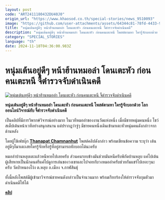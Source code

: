 ```yaml
---
layout: post
code: "ART2411180432DU40J0"
origin_url: "https://www.khaosod.co.th/special-stories/news_9510093"
image: "https://github.com/user-attachments/assets/64344c81-78fd-4433-9937-6039d2e75207"
title: "หนุ่มเต้นอยู่ดีๆ หน้าฮ้านหมอลำ โดนเตะหัว ก่อนคนเตะหนี จี้ตำรวจจับดำเนินคดี"
description: "หนุ่มเต้นอยู่ดีๆ หน้าฮ้านหมอลำ โดนเตะหัว ก่อนคนเตะหนี โพสต์ตามหา ใครรู้จักบอกด้วย โลกออนไลน์วิจารณ์ยับ จี้ตำรวจจับดำเนินคดี"
category: "SPECIAL_STORIES"
language: "th"
date: 2024-11-18T04:36:00.983Z
---
```


# หนุ่มเต้นอยู่ดีๆ หน้าฮ้านหมอลำ โดนเตะหัว ก่อนคนเตะหนี จี้ตำรวจจับดำเนินคดี

[![หนุ่มเต้นอยู่ดีๆ หน้าฮ้านหมอลำ โดนเตะหัว ก่อนคนเตะหนี จี้ตำรวจจับดำเนินคดี](https://www.khaosod.co.th/wpapp/uploads/2024/11/kick.jpg "หนุ่มเต้นอยู่ดีๆ หน้าฮ้านหมอลำ โดนเตะหัว ก่อนคนเตะหนี จี้ตำรวจจับดำเนินคดี")](https://www.khaosod.co.th/wpapp/uploads/2024/11/kick.jpg)

**หนุ่มเต้นอยู่ดีๆ หน้าฮ้านหมอลำ โดนเตะหัว ก่อนคนเตะหนี โพสต์ตามหา ใครรู้จักบอกด้วย โลกออนไลน์วิจารณ์ยับ จี้ตำรวจจับดำเนินคดี**

เป็นคลิปที่มีการวิพากษ์วิจารณ์อย่างมาก ในเวทีหมอลำของงานวัดแห่งหนึ่ง เมื่อมีชายหนุ่มคนหนึ่ง โชว์สเต็ปเต้นหน้าเวทีอย่างสนุกสนาน แต่ปรากฎว่าจู่ๆ มีชายคนหนึ่งเดินเข้ามาเตะหัวหนุ่มคนดังกล่าวจากด้านหลัง

โดยผู้ใช้เฟซบุ๊ก **[Thanapat Chamnanhut](https://www.facebook.com/thanapat.chamnanhut?__cft__[0]=AZXfiiOwj39rzY6zOPsKB4yKwxUPTvdNRt7jYdrCjuy4iwJC_YAUkgOYEeh9D78Pw_crYyIXfx8XzfJ58gRvAiH4F94Xbm_KvqCZutLeYo9h_QAlGjZv7Wxc1weB_BQj8itZpkBC1v40SYYZfntFukg6AzuYO5gDikEQPzsQf8lHFQ&__tn__=-]C%2CP-R)** โพสต์คลิปดังกล่าว พร้อมเขียนข้อความ ระบุว่า เต้นอยู่ดีๆก็มาเตะเสยใครรู้จักหรือรู้ที่อยู่สามารถทักบอกได้นะครับ

หมอลำบ้านหลุบเตะแล้วหนีหายไปเลยครับ ส่วนคนรอบข้างมันช่วยมันหนีครับพิกัดบ้านหลุบ แค่ไปเต้นผู้เสียหายเป็นนักดนตรีแค่ไปดูการเล่นของวงเขาและไปจอยกับวงหมอลำครับช่วยกันแชร์ไปเยอะๆนะครับ วัดป่าหนองโง้ง ต.หลุบ อ.เมือง จ.กาฬสินธุ์

ทั้งนี้หลังโพสต์มีผู้เข้ามาวิจารณ์ชายคนดังกล่าวเป็นจำนวนมาก พร้อมเรียกร้องให้ตำรวจจับกุมตัวมาดำเนินคดีให้ได้

**[คลิป](https://www.facebook.com/thanapat.chamnanhut/posts/pfbid02AouANc4VxWri2zxTojahErRyg8r9mJ16XZS92kmKxVUfrdAEM5NNN5d91WufNUc1l)**

